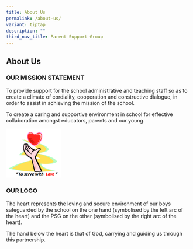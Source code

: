 ```yaml
---
title: About Us
permalink: /about-us/
variant: tiptap
description: ""
third_nav_title: Parent Support Group
---
```

<h2>About Us</h2>
<p></p>
<h3>OUR MISSION STATEMENT</h3>
<p>To provide support for the school administrative and teaching staff so
as to create a climate of cordiality, cooperation and constructive dialogue,
in order to assist in achieving the mission of the school.</p>
<p></p>
<p>To create a caring and supportive environment in school for effective
collaboration amongst educators, parents and our young.&nbsp; &nbsp; &nbsp;
&nbsp; &nbsp; &nbsp;</p>
<p></p>
<p></p>
<p></p>
<div class="isomer-image-wrapper">
<img style="width: 30%;" height="auto" width="100%" alt="" src="/images/PSG_logo.png">
</div>
<h3>OUR LOGO</h3>
<p>The heart represents the loving and secure environment of our boys safeguarded
by the school on the one hand (symbolised by the left arc of the heart)
and the PSG on the other (symbolised by the right arc of the heart).</p>
<p></p>
<p>The hand below the heart is that of God, carrying and guiding us through
this partnership.</p>